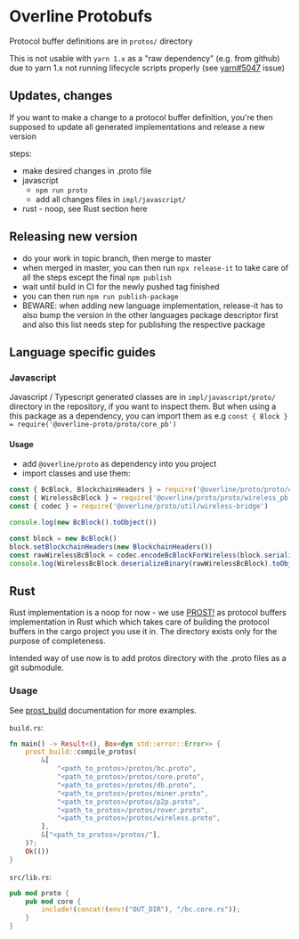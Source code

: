 # Overline Protobufs

Protocol buffer definitions are in `protos/` directory

This is not usable with `yarn 1.x` as a "raw dependency" (e.g. from github) due to yarn 1.x not running lifecycle scripts properly (see [yarn#5047](https://github.com/yarnpkg/yarn/issues/5047) issue)

## Updates, changes

If you want to make a change to a protocol buffer definition, you're then supposed to update all generated implementations and release a new version

steps:
- make desired changes in .proto file
- javascript
    - `npm run proto`
    - add all changes files in `impl/javascript/`
- rust - noop, see Rust section here

## Releasing new version

- do your work in topic branch, then merge to master
- when merged in master, you can then run `npx release-it` to take care of all the steps except the final `npm publish`
- wait until build in CI for the newly pushed tag finished
- you can then run `npm run publish-package`
- BEWARE: when adding new language implementation, release-it has to also bump the version in the other languages package descriptor first and also this list needs step for publishing the respective package

## Language specific guides

### Javascript

Javascript / Typescript generated classes are in `impl/javascript/proto/`
directory in the repository, if you want to inspect them. But when using a this
package as a dependency, you can import them as e.g `const { Block } =
require('@overline-proto/proto/core_pb')`

#### Usage

- add `@overline/proto` as dependency into you project
- import classes and use them:

```javascript
const { BcBlock, BlockchainHeaders } = require('@overline/proto/proto/core_pb')
const { WirelessBcBlock } = require('@overline/proto/proto/wireless_pb')
const { codec } = require('@overline/proto/util/wireless-bridge')

console.log(new BcBlock().toObject())

const block = new BcBlock()
block.setBlockchainHeaders(new BlockchainHeaders())
const rawWirelessBcBlock = codec.encodeBcBlockForWireless(block.serializeBinary())
console.log(WirelessBcBlock.deserializeBinary(rawWirelessBcBlock).toObject())
```

## Rust

Rust implementation is a noop for now - we use
[PROST!](https://docs.rs/prost/latest/prost/) as protocol buffers implementation
in Rust which which takes care of building the protocol buffers in the cargo
project you use it in. The directory exists only for the purpose of
completeness.

Intended way of use now is to add protos directory with the .proto files as a git submodule.

### Usage

See [prost_build](https://docs.rs/prost-build/0.9.0/prost_build/) documentation for more examples.

`build.rs`:

```rust
fn main() -> Result<(), Box<dyn std::error::Error>> {
    prost_build::compile_protos(
        &[
            "<path_to_protos>/protos/bc.proto",
            "<path_to_protos>/protos/core.proto",
            "<path_to_protos>/protos/db.proto",
            "<path_to_protos>/protos/miner.proto",
            "<path_to_protos>/protos/p2p.proto",
            "<path_to_protos>/protos/rover.proto",
            "<path_to_protos>/protos/wireless.proto",
        ],
        &["<path_to_protos>/protos/"],
    )?;
    Ok(())
}
```

`src/lib.rs`:

```rust
pub mod proto {
    pub mod core {
        include!(concat!(env!("OUT_DIR"), "/bc.core.rs"));
    }
}
```
